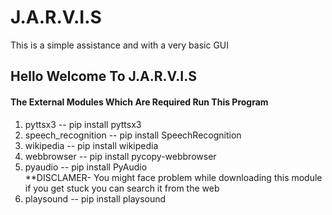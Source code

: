 # J.A.R.V.I.S
This is a simple assistance and with a very basic GUI 
## Hello Welcome To J.A.R.V.I.S
#### The External Modules Which Are Required Run This Program
1. pyttsx3 -- pip install pyttsx3
2. speech_recognition -- pip install SpeechRecognition
3. wikipedia -- pip install wikipedia
4. webbrowser -- pip install pycopy-webbrowser
5. pyaudio -- pip install PyAudio \
**DISCLAMER- You might face problem while downloading this module if you get stuck you can search it from the web
6. playsound -- pip install playsound 
